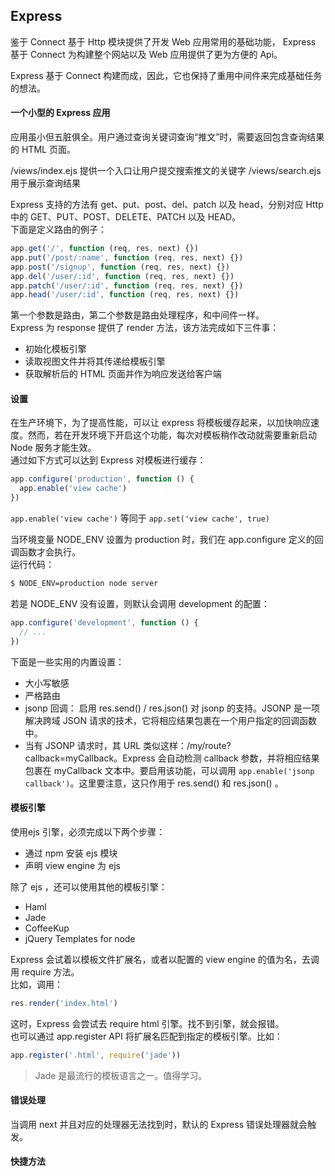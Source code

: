 ## Express

鉴于 Connect 基于 Http 模块提供了开发 Web 应用常用的基础功能， Express 基于 Connect 为构建整个网站以及 Web 应用提供了更为方便的 Api。
<br>

Express 基于 Connect 构建而成，因此，它也保持了重用中间件来完成基础任务的想法。

#### 一个小型的 Express 应用

应用虽小但五脏俱全。用户通过查询关键词查询“推文”时，需要返回包含查询结果的 HTML 页面。

/views/index.ejs     提供一个入口让用户提交搜索推文的关键字
/views/search.ejs    用于展示查询结果

Express 支持的方法有 get、put、post、del、patch 以及 head，分别对应 Http 中的 GET、PUT、POST、DELETE、PATCH 以及 HEAD。
<br>
下面是定义路由的例子：
```js
app.get('/', function (req, res, next) {})
app.put('/post/:name', function (req, res, next) {})
app.post('/signup', function (req, res, next) {})
app.del('/user/:id', function (req, res, next) {})
app.patch('/user/:id', function (req, res, next) {})
app.head('/user/:id', function (req, res, next) {})
```

第一个参数是路由，第二个参数是路由处理程序，和中间件一样。
<br>
Express 为 response 提供了 render 方法，该方法完成如下三件事：
- 初始化模板引擎
- 读取视图文件并将其传递给模板引擎
- 获取解析后的 HTML 页面并作为响应发送给客户端

#### 设置

在生产环境下，为了提高性能，可以让 express 将模板缓存起来，以加快响应速度。然而，若在开发环境下开启这个功能，每次对模板稍作改动就需要重新启动 Node 服务才能生效。
<br>
通过如下方式可以达到 Express 对模板进行缓存：
```js
app.configure('production', function () {
  app.enable('view cache')
})
```
```app.enable('view cache')``` 等同于 ```app.set('view cache', true)```

当环境变量 NODE_ENV 设置为 production 时，我们在 app.configure 定义的回调函数才会执行。
<br>
运行代码：
```bash
$ NODE_ENV=production node server
```
若是 NODE_ENV 没有设置，则默认会调用 development 的配置：
```js
app.configure('development', function () {
  // ...
})
```
下面是一些实用的内置设置：
- 大小写敏感
- 严格路由
- jsonp 回调： 启用 res.send() / res.json() 对 jsonp 的支持。JSONP 是一项解决跨域 JSON 请求的技术，它将相应结果包裹在一个用户指定的回调函数中。
- 当有 JSONP 请求时，其 URL 类似这样：/my/route?callback=myCallback。Express 会自动检测 callback 参数，并将相应结果包裹在 myCallback 文本中。要启用该功能，可以调用 ```app.enable('jsonp callback')```。这里要注意，这只作用于 res.send() 和 res.json() 。

#### 模板引擎

使用ejs 引擎，必须完成以下两个步骤：
- 通过 npm 安装 ejs 模块
- 声明 view engine 为 ejs

除了 ejs ，还可以使用其他的模板引擎：
- Haml
- Jade
- CoffeeKup
- jQuery Templates for node

Express 会试着以模板文件扩展名，或者以配置的 view engine 的值为名，去调用 require 方法。
<br>
比如，调用：
```js
res.render('index.html')
```

这时，Express 会尝试去 require html 引擎。找不到引擎，就会报错。
<br>
也可以通过 app.register API 将扩展名匹配到指定的模板引擎。比如：
```js
app.register('.html', require('jade'))
```

>Jade 是最流行的模板语言之一。值得学习。

#### 错误处理

当调用 next 并且对应的处理器无法找到时，默认的 Express 错误处理器就会触发。

#### 快捷方法

